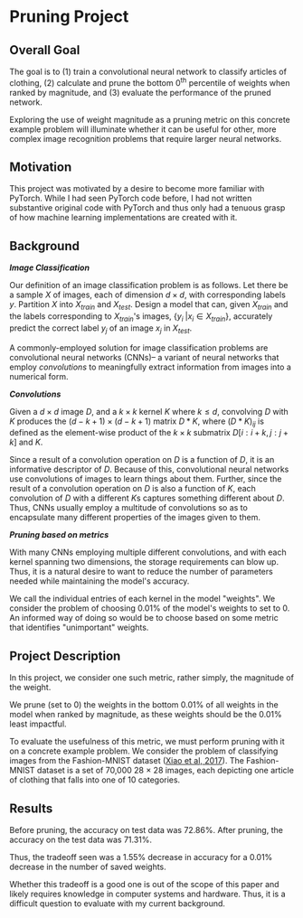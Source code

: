 # Pruning Project

## Overall Goal

The goal is to (1) train a convolutional neural network to classify articles of clothing, (2) calculate and prune the bottom 0<sup>th</sup> percentile of weights when ranked by magnitude, and (3) evaluate the performance of the pruned network.

Exploring the use of weight magnitude as a pruning metric on this concrete example problem will illuminate whether it can be useful for other, more complex image recognition problems that require larger neural networks.

## Motivation

This project was motivated by a desire to become more familiar with PyTorch. While I had seen PyTorch code before, I had not written substantive original code with PyTorch and thus only had a tenuous grasp of how machine learning implementations are created with it.

## Background

***Image Classification***

Our definition of an image classification problem is as follows. Let there be a sample $X$ of images, each of dimension $d \times d$, with corresponding labels $y$. Partition $X$ into $X_{train}$ and $X_{test}$. Design a model that can, given $X_{train}$ and the labels corresponding to $X_{train}$'s images, $\{y_i \; | x_i \in X_{train}\}$, accurately predict the correct label $y_j$ of an image $x_j$ in $X_{test}$. 

A commonly-employed solution for image classification problems are convolutional neural networks (CNNs)– a variant of neural networks that employ $\textit{convolutions}$ to meaningfully extract information from images into a numerical form.

***Convolutions***

Given a $d \times d$ image $D$, and a $k \times k$ kernel $K$ where $k \leq d$, convolving $D$ with $K$ produces the $(d - k + 1) \times (d - k + 1)$ matrix $D * K$, where $(D*K)_{ij}$ is defined as the element-wise product of the $k \times k$ submatrix $D[i:i+k, j:j+k]$ and $K$.

Since a result of a convolution operation on $D$ is a function of $D$, it is an informative descriptor of $D$. Because of this, convolutional neural networks use convolutions of images to learn things about them. Further, since the result of a convolution operation on $D$ is also a function of $K$, each convolution of $D$ with a different $K$s captures something different about $D$. Thus, CNNs usually employ a multitude of convolutions so as to encapsulate many different properties of the images given to them.

***Pruning based on metrics***

With many CNNs employing multiple different convolutions, and with each kernel spanning two dimensions, the storage requirements can blow up. Thus, it is a natural desire to want to reduce the number of parameters needed while maintaining the model's accuracy.


We call the individual entries of each kernel in the model "weights". We consider the problem of choosing 0.01% of the model's weights to set to 0. An informed way of doing so would be to choose based on some metric that identifies "unimportant" weights.

## Project Description

In this project, we consider one such metric, rather simply, the magnitude of the weight.

We prune (set to 0) the weights in the bottom 0.01% of all weights in the model when ranked by magnitude, as these weights should be the 0.01% least impactful.

To evaluate the usefulness of this metric, we must perform pruning with it on a concrete example problem. We consider the problem of classifying images from the Fashion-MNIST dataset ([Xiao et al, 2017](https://arxiv.org/abs/1708.07747)). The Fashion-MNIST dataset is a set of 70,000 28 $\times$ 28 images, each depicting one article of clothing that falls into one of 10 categories.

## Results

Before pruning, the accuracy on test data was 72.86%. After pruning, the accuracy on the test data was 71.31%.

Thus, the tradeoff seen was a 1.55% decrease in accuracy for a 0.01% decrease in the number of saved weights.

Whether this tradeoff is a good one is out of the scope of this paper and likely requires knowledge in computer systems and hardware. Thus, it is a difficult question to evaluate with my current background.